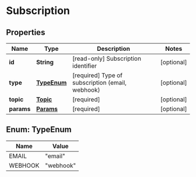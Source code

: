 
# Subscription

## Properties
Name | Type | Description | Notes
------------ | ------------- | ------------- | -------------
**id** | **String** | [read-only] Subscription identifier  |  [optional]
**type** | [**TypeEnum**](#TypeEnum) | [required] Type of subscription (email, webhook)  |  [optional]
**topic** | [**Topic**](Topic.md) | [required]  |  [optional]
**params** | [**Params**](Params.md) | [required]  |  [optional]


<a name="TypeEnum"></a>
## Enum: TypeEnum
Name | Value
---- | -----
EMAIL | &quot;email&quot;
WEBHOOK | &quot;webhook&quot;



